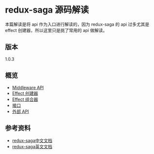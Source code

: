 # redux-saga 源码解读
本篇解读是将 api 作为入口进行解读的，因为 redux-saga 的 api 过多尤其是 effect 创建器，所以这里只是挑了常用的 api 做解读。
## 版本
1.0.3
## 概览
- [Middleware API](./middleware.html)
- [Effect 创建器](./effectCreators.html)
- [Effect 组合器](./effectCreators.html#race)
- [接口](./interfaces.html)
- [外部 API](./runSaga.html)
## 参考资料
- [redux-saga中文文档](https://redux-saga-in-chinese.js.org/)
- [redux-saga英文文档](https://redux-saga.js.org/)
